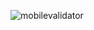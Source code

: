 ![mobilevalidator](https://github.com/user-attachments/assets/43417900-3539-4997-a6a9-c0de4dcee31b)
